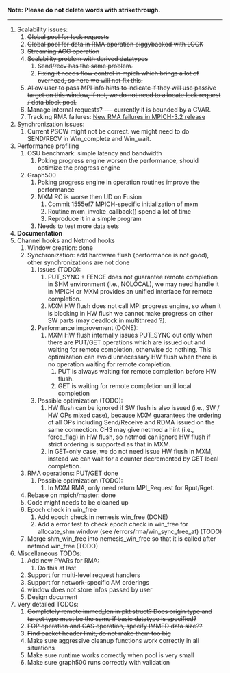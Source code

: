 **Note: Please do not delete words with strikethrough.**

-----

1.  Scalability issues:
    1.  <s>Global pool for lock requests </s>
    2.  <s> Global pool for data in RMA operation piggybacked with LOCK
        </s>
    3.  <s> Streaming ACC operation </s>
    4.  <s> Scalability problem with derived datatypes </s>
        1.  <s> Send/recv has the same problem. </s>
        2.  <s> Fixing it needs flow control in mpich which brings a lot
            of overhead, so here we will not fix this. </s>
    5.  <s> Allow user to pass MPI info hints to indicate if they will
        use passive target on this window, if not, we do not need to
        allocate lock request / data block pool. </s>
    6.  <s> Manage internal requests? --- currently it is bounded by a
        CVAR. </s>
    7.  Tracking RMA failures: [New RMA failures in MPICH-3.2
        release](https://wiki.mpich.org/mpich/index.php/RMA_Failures)
2.  Synchronization issues:
    1.  Current PSCW might not be correct. we might need to do SEND/RECV
        in Win_complete and Win_wait.
3.  Performance profiling
    1.  OSU benchmark: simple latency and bandwidth
        1.  Poking progress engine worsen the performance, should
            optimize the progress engine
    2.  Graph500
        1.  Poking progress engine in operation routines improve the
            performance
        2.  MXM RC is worse then UD on Fusion
            1.  Commit 1555ef7 MPICH-specific initialization of mxm
            2.  Routine mxm_invoke_callback() spend a lot of time
            3.  Reproduce it in a simple program
        3.  Needs to test more data sets
4.  **Documentation**
5.  Channel hooks and Netmod hooks
    1.  Window creation: done
    2.  Synchronization: add hardware flush (performance is not good),
        other synchronizations are not done
        1.  Issues (TODO):
            1.  PUT_SYNC + FENCE does not guarantee remote completion
                in SHM environment (i.e., NOLOCAL), we may need handle
                it in MPICH or MXM provides an unified interface for
                remote completion.
            2.  MXM HW flush does not call MPI progress engine, so when
                it is blocking in HW flush we cannot make progress on
                other SW parts (may deadlock in multithread ?).
        2.  Performance improvement (DONE):
            1.  MXM HW flush internally issues PUT_SYNC out only when
                there are PUT/GET operations which are issued out and
                waiting for remote completion, otherwise do nothing.
                This optimization can avoid unnecessary HW flush when
                there is no operation waiting for remote completion.
                1.  PUT is always waiting for remote completion before
                    HW flush.
                2.  GET is waiting for remote completion until local
                    completion
        3.  Possible optimization (TODO):
            1.  HW flush can be ignored if SW flush is also issued
                (i.e., SW / HW OPs mixed case), because MXM guarantees
                the ordering of all OPs including Send/Receive and RDMA
                issued on the same connection. CH3 may give netmod a
                hint (i.e., force_flag) in HW flush, so netmod can
                ignore HW flush if strict ordering is supported as that
                in MXM.
            2.  In GET-only case, we do not need issue HW flush in MXM,
                instead we can wait for a counter decremented by GET
                local completion.
    3.  RMA operations: PUT/GET done
        1.  Possible optimization (TODO):
            1.  In MXM RMA, only need return MPI_Request for Rput/Rget.
    4.  Rebase on mpich/master: done
    5.  Code might needs to be cleaned up
    6.  Epoch check in win_free
        1.  Add epoch check in nemesis win_free (DONE)
        2.  Add a error test to check epoch check in win_free for
            allocate_shm window (see /errors/rma/win_sync_free_at)
            (TODO)
    7.  Merge shm_win_free into nemesis_win_free so that it is
        called after netmod win_free (TODO)
6.  Miscellaneous TODOs:
    1.  Add new PVARs for RMA:
        1.  Do this at last
    2.  Support for multi-level request handlers
    3.  Support for network-specific AM orderings
    4.  window does not store infos passed by user
    5.  Design document
7.  Very detailed TODOs:
    1.  <s> Completely remote immed_len in pkt struct? Does origin type
        and target type must be the same if basic datatype is specified?
        </s>
    2.  <s> FOP operation and CAS operation, specify IMMED data size??
        </s>
    3.  <s> Find packet header limit, do not make them too big </s>
    4.  Make sure aggressive cleanup functions work correctly in all
        situations
    5.  Make sure runtime works correctly when pool is very small
    6.  Make sure graph500 runs correctly with validation